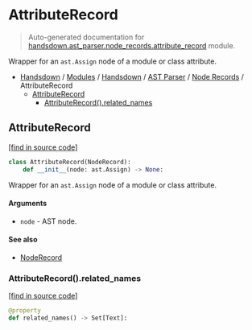 # AttributeRecord

> Auto-generated documentation for [handsdown.ast_parser.node_records.attribute_record](https://github.com/vemel/handsdown/blob/master/handsdown/ast_parser/node_records/attribute_record.py) module.

Wrapper for an `ast.Assign` node of a module or class attribute.

- [Handsdown](../../../README.md#-handsdown---python-documentation-generator) / [Modules](../../../MODULES.md#modules) / [Handsdown](../../index.md#handsdown) / [AST Parser](../index.md#ast-parser) / [Node Records](index.md#node-records) / AttributeRecord
    - [AttributeRecord](#attributerecord)
        - [AttributeRecord().related_names](#attributerecordrelated_names)

## AttributeRecord

[[find in source code]](https://github.com/vemel/handsdown/blob/master/handsdown/ast_parser/node_records/attribute_record.py#L14)

```python
class AttributeRecord(NodeRecord):
    def __init__(node: ast.Assign) -> None:
```

Wrapper for an `ast.Assign` node of a module or class attribute.

#### Arguments

- `node` - AST node.

#### See also

- [NodeRecord](node_record.md#noderecord)

### AttributeRecord().related_names

[[find in source code]](https://github.com/vemel/handsdown/blob/master/handsdown/ast_parser/node_records/attribute_record.py#L32)

```python
@property
def related_names() -> Set[Text]:
```
